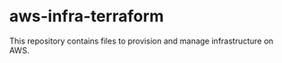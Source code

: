 # aws-infra-terraform
This repository contains files to provision and manage infrastructure on AWS.
